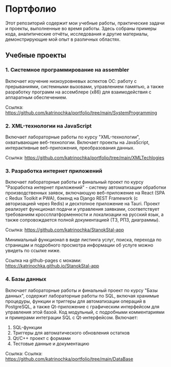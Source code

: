 # Портфолио

Этот репозиторий содержит мои учебные работы, практические задачи и проекты, выполненные во время работы. Здесь собраны примеры кода, аналитические отчёты, исследования и другие материалы, демонстрирующие мой опыт в различных областях.

## Учебные проекты
### 1. Системное программирование на assembler
Включает изучение низкоуровневых аспектов ОС: работу с прерываниями, системными вызовами, управлением памятью, а также разработку программ на ассемблере (x86) для взаимодействия с аппаратным обеспечением.

Ссылка: https://github.com/katrinochka/portfolio/tree/main/SystemProgramming

### 2. XML-технологии на JavaScript
Включает лабораторные работы по курсу "XML-технологии", охватывающие веб-технологии. Включает проекты на JavaScript, интерактивные веб-приложения, преобразования данных.

Ссылка: https://github.com/katrinochka/portfolio/tree/main/XMLTechlogies

### 3. Разработка интернет приложений
Включает лабораторные работы и финальный проект по курсу "Разработка интернет приложений" - систему автоматизации обработки производственных заявок, включающую веб-приложение на React (SPA с Redux Toolkit и PWA), бэкенд на Django REST Framework (с авторизацией через Redis) и десктопное приложение на Tauri. Проект реализует функционал подачи и управления заявками, соответствует требованиям кроссплатформенности и локализации на русский язык, а также сопровождается полной документацией (ТЗ, РПЗ, диаграммы). 

Ссылка: https://github.com/katrinochka/StanokStal-app

Минимальный функционал в виде листинга услуг, поиска, перехода по страницам и подробного просмотра информации об услуге можно увидеть по ссылке ниже.

Ссылка на github-pages с моками: https://katrinochka.github.io/StanokStal-app

### 4. Базы данных
Включает лабораторные работы и финальный проект по курсу "Базы данных", содержит лабораторные работы по SQL, включая хранимые процедуры, функции и триггеры для автоматизации операций в PostgreSQL, а также Qt-приложение с графическим интерфейсом для управления этой базой. Код модульный, с подробными комментариями и примерами интеграции SQL с Qt-интерфейсом. Включает:
1. SQL-функции
2. Триггеры для автоматического обновления остатков
3. Qt/C++ проект с формами
4. Тестовые данные и документацию

Ссылка: Ссылка: https://github.com/katrinochka/portfolio/tree/main/DataBase

